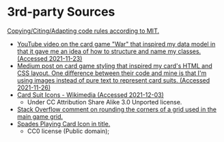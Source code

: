 # 3rd-party Sources

[Copying/Citing/Adapting code rules according to MIT.](https://integrity.mit.edu/handbook/writing-code)

- [YouTube video on the card game "War" that inspired my data model in that it gave me an idea of how to structure and name my classes. (Accessed 2021-11-23)](https://youtu.be/NxRwIZWjLtE)
- [Medium post on card game styling that inspired my card's HTML and CSS layout. One difference between their code and mine is that I'm using images instead of pure text to represent card suits. (Accessed 2021-11-26)](https://medium.com/@pakastin/javascript-playing-cards-part-2-graphics-cd65d331ad00)
- [Card Suit Icons - Wikimedia (Accessed 2021-12-03)](https://commons.wikimedia.org/wiki/File:Anglo-American_card_suits.svg)
  - Under CC Attribution Share Alike 3.0 Unported license.
- [Stack Overflow comment on rounding the corners of a grid used in the main game grid.](https://stackoverflow.com/a/19990800)
- [Spades Playing Card Icon in title.](https://www.svgrepo.com/svg/286712/spades-playing-cards)
  - CC0 license (Public domain);